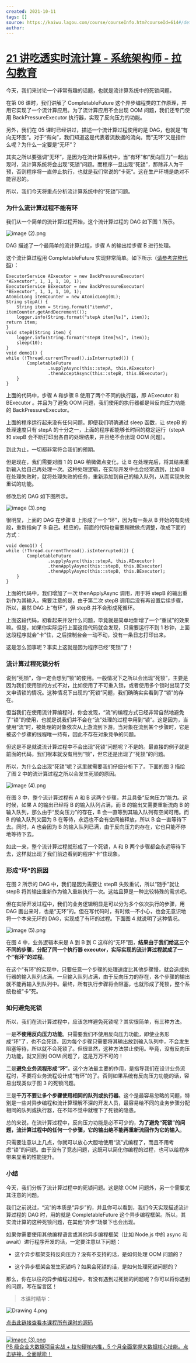 ```yaml
---
created: 2021-10-11
tags: []
source: https://kaiwu.lagou.com/course/courseInfo.htm?courseId=614#/detail/pc?id=6417
author: 
---
```


# [21 讲吃透实时流计算 - 系统架构师 - 拉勾教育](https://kaiwu.lagou.com/course/courseInfo.htm?courseId=614#/detail/pc?id=6417)


今天，我们来讨论一个非常有趣的话题，也就是流计算系统中的死锁问题。

在第 06 课时，我们讲解了 CompletableFuture 这个异步编程类的工作原理，并用它实现了一个流计算应用。为了流计算应用不会出现 OOM 问题，我们还专门使用 BackPressureExecutor 执行器，实现了反向压力的功能。

另外，我们在 05 课时已经讲过，描述一个流计算过程使用的是 DAG，也就是“有向无环图”。对于“有向”，我们知道这是代表着流数据的流向。而“无环”又是指什么呢？为什么一定要是“无环”？

其实之所以要强调“无环”，是因为在流计算系统中，当“有环”和“反向压力”一起出现时，流计算系统将会出现“死锁”问题。而程序一旦出现“死锁”，那除非人为干预，否则程序将一直停止执行，也就是我们常说的“卡死”。这在生产环境是绝对不能容忍的。

所以，我们今天将重点分析流计算系统中的“死锁”问题。

### 为什么流计算过程不能有环

我们从一个简单的流计算过程开始，这个流计算过程的 DAG 如下图 1 所示。

![image (2).png](https://s0.lgstatic.com/i/image6/M00/03/B1/Cgp9HWAfi2KATSaEAAE2mmZy--s849.png)

DAG 描述了一个最简单的流计算过程，步骤 A 的输出给步骤 B 进行处理。

这个流计算过程用 CompletableFuture 实现非常简单。如下所示（[请参考完整代码](https://github.com/alain898/realtime_stream_computing_course/blob/main/course07/src/main/java/com/alain898/course/realtimestreaming/course07/deadlock/DeadLockDemo.java)）：

```
ExecutorService AExecutor = new BackPressureExecutor(
"AExecutor", 1, 1, 1, 10, 1);
ExecutorService BExecutor = new BackPressureExecutor(
"BExecutor", 1, 1, 1, 10, 1);
AtomicLong itemCounter = new AtomicLong(0L);
String stepA() {
    String item = String.format("item%d", itemCounter.getAndDecrement());
    logger.info(String.format("stepA item[%s]", item));
return item;
}
void stepB(String item) {
    logger.info(String.format("stepB item[%s]", item));
    sleep(10); 
}
void demo1() {
while (!Thread.currentThread().isInterrupted()) {
        CompletableFuture
                .supplyAsync(this::stepA, this.AExecutor)
                .thenAcceptAsync(this::stepB, this.BExecutor);
    }
}
```

上面的代码中，步骤 A 和步骤 B 使用了两个不同的执行器，即 AExecutor 和 BExecutor 。并且为了避免 OOM 问题，我们使用的执行器都是带反向压力功能的 BackPressureExecutor。

上面的程序运行起来没有任何问题。即便我们明确通过 sleep 函数，让 stepB 的处理速度只有 stepA 的十分之一，上面的程序都能够长时间的稳定运行（stepA 和 stepB 会不断打印出各自的处理结果，并且绝不会出现 OOM 问题）。

到此为止，一切都非常符合我们的预期。

但是现在，我们需要对图 1 的 DAG 稍微做点变化，让 B 在处理完后，将其结果重新输入给自己再处理一次。这种处理逻辑，在实际开发中也会经常遇到，比如 B 在处理失败时，就将处理失败的任务，重新添加到自己的输入队列，从而实现失败重试的功能。

修改后的 DAG 如下图所示。

![image (3).png](https://s0.lgstatic.com/i/image6/M00/03/AF/CioPOWAfi2yAJoUSAAEjy8tdsAA410.png)

很明显，上面的 DAG 在步骤 B 上形成了一个“环”，因为有一条从 B 开始的有向线段，重新指向了 B 自己。相应的，前面的代码也需要稍微做点调整，改成下面的方式：

```
void demo1() {
while (!Thread.currentThread().isInterrupted()) {
        CompletableFuture
                .supplyAsync(this::stepA, this.AExecutor)
                .thenApplyAsync(this::stepB, this.BExecutor)
                .thenApplyAsync(this::stepB, this.BExecutor);
    }
}
```

上面的代码中，我们增加了一次 thenApplyAsync 调用，用于将 stepB 的输出重新作为其输入。需要注意的是，由于第二次 stepB 调用后没有再设置后续步骤，所以，虽然 DAG 上“有环”，但 stepB 并不会形成死循环。

上面这段代码，初看起来并没什么问题，毕竟就是简单地新增了一个“重试”的效果嘛。但是，如果你实际运行上面这段代码就会发现，只需要运行不到 1 秒钟，上面这段程序就会“卡”住，之后控制台会一动不动，没有一条日志打印出来。

这是怎么回事呢？事实上这就是因为程序已经“死锁”了！

### 流计算过程死锁分析

说到“死锁”，你一定会想到“锁”的使用。一般情况下之所以会出现“死锁”，主要是因为我们使用锁的方式不对，比如使用了不可重入锁，或者使用多个锁时出现了交叉申请锁的情况。这种情况下出现的“死锁”问题，我们确确实实看到了“锁”的存在。

但当我们在使用流计算编程时，你会发现，“流”的编程方式已经非常自然地避免了“锁”的使用，也就是说我们并不会在“流”处理的过程中用到“锁”。这是因为，当使用“流”时，被处理的对象依次从上游流到下游。当对象在流到某个步骤时，它是被这个步骤的线程唯一持有，因此不存在对象竞争的问题。

但这是不是就说流计算过程中不会出现“死锁”问题呢？不是的。最直接的例子就是前面的代码，我们根本就没有用到“锁”，但它还是出现了“死锁”的问题。

所以，为什么会出现“死锁”呢？这里就需要我们仔细分析下了。下面的图 3 描绘了图 2 中的流计算过程之所以会发生死锁的原因。

![image (4).png](https://s0.lgstatic.com/i/image6/M00/03/AF/CioPOWAfi3WAaLyaAAH5vr_30vk488.png)

在图 3 中，整个流计算过程有 A 和 B 这两个步骤，并且具备“反向压力”能力。这时候，如果 A 的输出已经将 B 的输入队列占满，而 B 的输出又需要重新流向 B 的输入队列，那么由于“反向压力”的存在，B 会一直等到其输入队列有空间可用。而 B 的输入队列又因为 B 在等待，永远也不会有空间被释放，所以 B 会一直等待下去。同时，A 也会因为 B 的输入队列已满，由于反向压力的存在，它也只能不停地等待下去。

如此一来，整个流计算过程就形成了一个死锁，A 和 B 两个步骤都会永远等待下去，这样就出现了我们前边看到的程序“卡”住现象。

### 形成“环”的原因

在图 2 所示的 DAG 中，我们是因为需要让 stepB 失败重试，所以“随手”就让 stepB 将其输出重新作为输入重新执行一次。这姑且算是一种比较特殊的需求吧。

但在实际开发过程中，我们的业务逻辑明显是可以分为多个依次执行的步骤，用 DAG 画出来时，也是“无环”的。但在写代码时，有时候一不小心，也会无意识地将一个本来无环的 DAG，实现成了有环的过程。下面图 4 就说明了这种情况。

![image (5).png](https://s0.lgstatic.com/i/image6/M00/03/AF/CioPOWAfi32AX5a1AAL9Aqk2D9Y454.png)

在图 4 中，业务逻辑本来是 A 到 B 到 C 这样的“无环”图，**结果由于我们给这三个不同的步骤，分配了同一个执行器 executor，实际实现的流计算过程就成了一个“有环”的过程**。

在这个“有环”的实现中，只要任意一个步骤的处理速度比其他步骤慢，就会造成执行器的输入队列占满。一旦输入队列占满，由于反向压力的存在，各个步骤的输出就不能再输入到队列中。最终，所有执行步骤将会阻塞，也就形成了死锁，整个系统也被“卡”死。

### 如何避免死锁

所以，我们在流计算过程中，应该怎样避免死锁呢？其实很简单，有三种方法。

一是**不使用反向压力功能**。只需要我们不使用反向压力功能，即使业务形成“环”了，也不会死锁，因为每个步骤只需要将其输出放到输入队列中，不会发生阻塞等待，所以就不会死锁了。但很显然，这种方法禁止使用。毕竟，没有反向压力功能，就又回到 OOM 问题了，这是万万不可的！

二是**避免业务流程形成“环”**。这个方法最主要的作用，是指导我们在设计业务流程时，不要将业务流程设计成“有环”的了。否则如果系统有反向压力功能的话，容易出现类似于图 3 的死锁问题。

三是**千万不要让多个步骤使用相同的队列或执行器**。这个是最容易忽略的问题，特别是一些对异步编程和流计算理解不深的开发人员，最容易给不同的业务步骤分配相同的队列或执行器，在不知不觉中就埋下了死锁的隐患。

总的来说，在流计算过程中，反向压力功能是必不可少的，**为了避免“死锁”的问题，流计算过程中的任何一个步骤，它的输出绝不能再重新流回作为它的输入**。

只需要注意以上几点，你就可以放心大胆地使用“流”式编程了，而且不用考虑“锁”的问题。由于没有了竞态问题，这既可以简化你编程的过程，也可以给程序带来显著的性能提升。

### 小结

今天，我们分析了流计算过程中的死锁问题。这是除 OOM 问题外，另一个需要尤其注意的问题。

我们之前说过，“流”的本质是“异步”的，并且你可以看到，我们今天实现描述流计算过程的 DAG 时，用的就是 CompletableFuture 这个异步编程框架。所以，其实流计算的这种死锁问题，在其他“异步”场景下也会出现。

如果你需要使用其他编程语言或其他异步编程框架（比如 Node.js 中的 async 和 await）进行程序开发的话，一定要注意以下问题：

-   这个异步框架支持反向压力？没有不支持的话，是如何处理 OOM 问题的？
    
-   这个异步框架会发生死锁吗？如果会死锁的话，是如何处理死锁问题的？
    

那么，你在以往的异步编程过程中，有没有遇到过死锁的问题呢？你可以将你遇到的问题，写在留言区！

> 本课时精华：

![Drawing 4.png](https://s0.lgstatic.com/i/image2/M01/0C/91/Cip5yGAY-4CAZ6B8AAiqciZrqLg086.png)

[点击此链接查看本课程所有课时的源码](https://github.com/alain898/realtime_stream_computing_course)

___

[![image (3).png](https://s0.lgstatic.com/i/image2/M01/0C/98/CgpVE2AZCKKAa8TbAAUCrlmIuEw611.png)](https://kaiwu.lagou.com/data_enhancement.html?utm_source=lagouedu&utm_medium=zhuanlan&utm_campaign=%E5%A4%A7%E6%95%B0%E6%8D%AE%E5%BC%80%E5%8F%91%E9%AB%98%E8%96%AA%E8%AE%AD%E7%BB%83%E8%90%A5#/index)  
[PB 级企业大数据项目实战 + 拉勾硬核内推，5 个月全面掌握大数据核心技能。点击链接，全面赋能！](https://kaiwu.lagou.com/data_enhancement.html?utm_source=lagouedu&utm_medium=zhuanlan&utm_campaign=%E5%A4%A7%E6%95%B0%E6%8D%AE%E5%BC%80%E5%8F%91%E9%AB%98%E8%96%AA%E8%AE%AD%E7%BB%83%E8%90%A5#/index)
